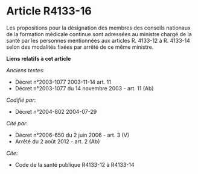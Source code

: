 # Article R4133-16

Les propositions pour la désignation des membres des conseils nationaux de la formation médicale continue sont adressées au
ministre chargé de la santé par les personnes mentionnées aux articles R. 4133-12 à R. 4133-14 selon des modalités fixées par
arrêté de ce même ministre.

**Liens relatifs à cet article**

_Anciens textes_:

  - Décret n°2003-1077 2003-11-14 art. 11
  - Décret n°2003-1077 du 14 novembre 2003 - art. 11 (Ab)

_Codifié par_:

  - Décret n°2004-802 2004-07-29

_Cité par_:

  - Décret n°2006-650 du 2 juin 2006 - art. 3 (V)
  - Arrêté du 2 août 2012 - art. 2 (Ab)

_Cite_:

  - Code de la santé publique R4133-12 à R4133-14
